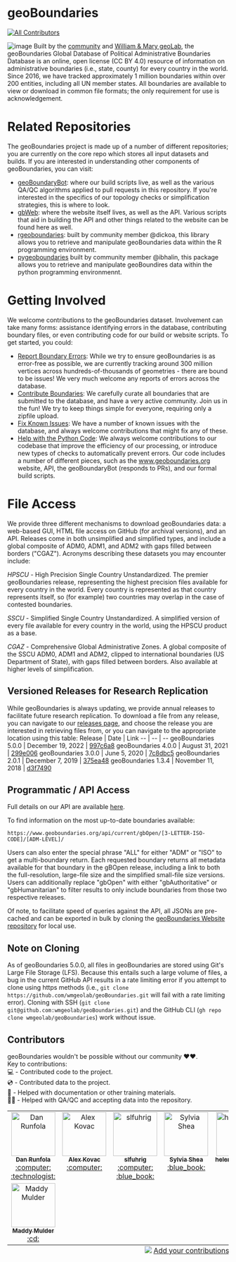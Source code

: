 # geoBoundaries
<!-- ALL-CONTRIBUTORS-BADGE:START - Do not remove or modify this section -->
[![All Contributors](https://img.shields.io/badge/all_contributors-8-orange.svg?style=flat-square)](#contributors-)
<!-- ALL-CONTRIBUTORS-BADGE:END -->
![image](https://user-images.githubusercontent.com/7882645/216724015-071055db-e635-418b-83a6-acbdde726c6c.png)
Built by the [community](https://github.com/wmgeolab/geoBoundaries/) and [William & Mary geoLab](https://geolab.wm.edu/), the geoBoundaries Global Database of Political Administrative Boundaries Database is an online, open license (CC BY 4.0) resource of information on administrative boundaries (i.e., state, county) for every country in the world. Since 2016, we have tracked approximately 1 million boundaries within over 200 entities, including all UN member states. All boundaries are available to view or download in common file formats; the only requirement for use is acknowledgement.

# Related Repositories
The geoBoundaries project is made up of a number of different repositories; you are currently on the core repo which stores all input datasets and builds.  If you are interested in understanding other components of geoBoundaries, you can visit:
- [geoBoundaryBot](https://github.com/wmgeolab/geoBoundaryBot): where our build scripts live, as well as the various QA/QC algorithms applied to pull requests in this repository.  If you're interested in the specifics of our topology checks or simplification strategies, this is where to look.
- [gbWeb](https://github.com/wmgeolab/gbWeb): where the website itself lives, as well as the API.  Various scripts that aid in building the API and other things related to the website can be found here as well.
- [rgeoboundaries](https://github.com/wmgeolab/rgeoboundaries): built by community member @dickoa, this library allows you to retrieve and manipulate geoBoundaries data within the R programming environment.
- [pygeoboundaries](https://github.com/ibhalin/pygeoboundaries) built by community member @ibhalin, this package allows you to retrieve and manipulate geoBoundires data within the python programming environmennt.

# Getting Involved
We welcome contributions to the geoBoundaries dataset.  Involvement can take many forms: assistance identifying errors in the database, contributing boundary files, or even contributing code for our build or website scripts.  To get started, you could:
- [Report Boundary Errors](https://github.com/wmgeolab/geoBoundaries/issues/new?assignees=&labels=&template=boundary-errata.md&title=%5BBOUNDARY+ERRATA%5D): While we try to ensure geoBoundaries is as error-free as possible, we are currently tracking around 300 million vertices across hundreds-of-thousands of geometries - there are bound to be issues!  We very much welcome any reports of errors across the database.
- [Contribute Boundaries](https://github.com/wmgeolab/geoBoundaries/blob/main/CONTRIBUTING.md): We carefully curate all boundaries that are submitted to the database, and have a very active community.  Join us in the fun!  We try to keep things simple for everyone, requiring only a zipfile upload. 
- [Fix Known Issues](https://github.com/wmgeolab/geoBoundaries/issues): We have a number of known issues with the database, and always welcome contributions that might fix any of these.  
- [Help with the Python Code](https://github.com/wmgeolab/geoBoundaryBot): We always welcome contributions to our codebase that improve the efficiency of our processing, or introduce new types of checks to automatically prevent errors.  Our code includes a number of different pieces, such as the www.geoboundaries.org website, API, the geoBoundaryBot (responds to PRs), and our formal build scripts.


# File Access

We provide three different mechanisms to download geoBoundaries data: a web-based GUI, HTML file access on GitHub (for archival versions), and an API. Releases come in both unsimplified and simplified types, and include a global composite of ADM0, ADM1, and ADM2 with gaps filled between borders ("CGAZ").  Acronyms describing these datasets you may encounter include:

_HPSCU_  - High Precision Single Country Unstandardized. The premier geoBoundaries release, representing the highest precision files available for every country in the world. Every country is represented as that country represents itself, so (for example) two countries may overlap in the case of contested boundaries.

_SSCU_  - Simplified Single Country Unstandardized. A simplified version of every file available for every country in the world, using the HPSCU product as a base. 

_CGAZ_  - Comprehensive Global Administrative Zones. A global composite of the SSCU ADM0, ADM1 and ADM2, clipped to international boundaries (US Department of State), with gaps filled between borders.  Also available at higher levels of simplification.

## Versioned Releases for Research Replication

While geoBoundaries is always updating, we provide annual releases to facilitate future research replication. To download a file from any release, you can navigate to our [releases page](https://github.com/wmgeolab/geoBoundaries/releases/), and choose the release you are interested in retrieving files from, or you can navigate to the appropriate location using this table:
Release | Date | Link
-- | -- | --
geoBoundaries 5.0.0 | December 19, 2022 | [997c6a8](https://github.com/wmgeolab/geoBoundaries/tree/b7dd6a55701c76a330500ad9d9240f2b9997c6a8)
geoBoundaries 4.0.0 | August 31, 2021 | [299e006](https://github.com/wmgeolab/geoBoundariesArchive_4_0_0/tree/299e00623ece6c03bcb9a751eda6094b1eac85a6)
geoBoundaries 3.0.0 | June 5, 2020 | [7c8dbc5](https://github.com/wmgeolab/geoBoundariesArchive_3_0_0/tree/7c8dbc599e312d9204e450aecfa66c204b8cf9b8)
geoBoundaries 2.0.1 | December 7, 2019 | [375ea48](https://github.com/wmgeolab/geoBoundariesArchive_2_0_1/commit/375ea48193eda78f74b964f1c898a04bd4cb465d)
geoBoundaries 1.3.4 | November 11, 2018 | [d3f7490](https://github.com/wmgeolab/geoBoundariesArchive_1_3_3/tree/d3f7490211be2971214f355055629b0c2dedeef6)


## Programmatic / API Access
Full details on our API are available [here](https://www.geoboundaries.org/api.html).  

To find information on the most up-to-date boundaries available:

```
https://www.geoboundaries.org/api/current/gbOpen/[3-LETTER-ISO-CODE]/[ADM-LEVEL]/
```

Users can also enter the special phrase "ALL" for either "ADM" or "ISO" to get a multi-boundary return. Each requested boundary returns all metadata available for that boundary in the gBOpen release, including a link to both the full-resolution, large-file size and the simplified small-file size versions. Users can additionally replace "gbOpen" with either "gbAuthoritative" or "gbHumanitarian" to filter results to only include boundaries from those two respective releases.

Of note, to facilitate speed of queries against the API, all JSONs are pre-cached and can be exported in bulk by cloning the [geoBoundaries Website repository](https://github.com/wmgeolab/gbWeb) for local use.

## Note on Cloning

As of geoBoundaries 5.0.0, all files in geoBoundaries are stored using Git's Large File Storage (LFS).  Because this entails such a large volume of files, a bug in the current GitHub API results in a rate limiting error if you attempt to clone using https methods (i.e., ``git clone https://github.com/wmgeolab/geoBoundaries.git`` will fail with a rate limiting error).  Cloning with SSH (``git clone git@github.com:wmgeolab/geoBoundaries.git``) and the GitHub CLI (``gh repo clone wmgeolab/geoBoundaries``) work without issue. 

## Contributors

geoBoundaries wouldn't be possible without our community ❤️❤️. \
Key to contributions: \
:computer: - Contributed code to the project.\
:cd: - Contributed data to the project.\
:blue_book: - Helped with documentation or other training materials.\
:technologist: - Helped with QA/QC and accepting data into the repository.

<!-- ALL-CONTRIBUTORS-LIST:START - Do not remove or modify this section -->
<!-- prettier-ignore-start -->
<!-- markdownlint-disable -->
<table>
  <tbody>
    <tr>
      <td align="center" valign="top" width="14.28%"><a href="https://geolab.wm.edu"><img src="https://avatars.githubusercontent.com/u/7882645?v=4?s=100" width="100px;" alt="Dan Runfola"/><br /><sub><b>Dan Runfola</b></sub></a><br /><a href="[:computer:](https://github.com/wmgeolab/geoBoundaries/ "Code")," title="Code">:computer:</a> <a href="[:technologist:](https://github.com/wmgeolab/geoBoundaries/ "Data")," title="Data">:technologist:</a></td>
      <td align="center" valign="top" width="14.28%"><a href="https://github.com/kovaca"><img src="https://avatars.githubusercontent.com/u/5686693?v=4?s=100" width="100px;" alt="Alex Kovac"/><br /><sub><b>Alex Kovac</b></sub></a><br /><a href="[:computer:](https://github.com/wmgeolab/geoBoundaries/ "Code")," title="Code">:computer:</a></td>
      <td align="center" valign="top" width="14.28%"><a href="https://github.com/slfuhrig"><img src="https://avatars.githubusercontent.com/u/49990394?v=4?s=100" width="100px;" alt="slfuhrig"/><br /><sub><b>slfuhrig</b></sub></a><br /><a href="[:computer:](https://github.com/wmgeolab/geoBoundaries/ "Code")," title="Code">:computer:</a> <a href="[:blue_book:](https://github.com/wmgeolab/geoBoundaries/ "Data")," title="Data">:blue_book:</a></td>
      <td align="center" valign="top" width="14.28%"><a href="https://github.com/sylviashea1"><img src="https://avatars.githubusercontent.com/u/55154868?v=4?s=100" width="100px;" alt="Sylvia Shea"/><br /><sub><b>Sylvia Shea</b></sub></a><br /><a href="[:blue_book:](https://github.com/wmgeolab/geoBoundaries/ "Data")," title="Data">:blue_book:</a></td>
      <td align="center" valign="top" width="14.28%"><a href="https://github.com/helenabuckman"><img src="https://avatars.githubusercontent.com/u/70856803?v=4?s=100" width="100px;" alt="helenabuckman"/><br /><sub><b>helenabuckman</b></sub></a><br /><a href="[:cd:](https://github.com/wmgeolab/geoBoundaries/ "Data")," title="Data">:cd:</a></td>
      <td align="center" valign="top" width="14.28%"><a href="https://github.com/larogersWM"><img src="https://avatars.githubusercontent.com/u/70722024?v=4?s=100" width="100px;" alt="Lindsey Rogers"/><br /><sub><b>Lindsey Rogers</b></sub></a><br /><a href="[:cd:](https://github.com/wmgeolab/geoBoundaries/ "Data")," title="Data">:cd:</a></td>
      <td align="center" valign="top" width="14.28%"><a href="https://github.com/kpupkiewicz"><img src="https://avatars.githubusercontent.com/u/70856698?v=4?s=100" width="100px;" alt="kpupkiewicz"/><br /><sub><b>kpupkiewicz</b></sub></a><br /><a href="[:cd:](https://github.com/wmgeolab/geoBoundaries/ "Data")," title="Data">:cd:</a></td>
    </tr>
    <tr>
      <td align="center" valign="top" width="14.28%"><a href="https://github.com/memulder"><img src="https://avatars.githubusercontent.com/u/67922294?v=4?s=100" width="100px;" alt="Maddy Mulder"/><br /><sub><b>Maddy Mulder</b></sub></a><br /><a href="[:cd:](https://github.com/wmgeolab/geoBoundaries/ "Data")," title="Data">:cd:</a></td>
    </tr>
  </tbody>
  <tfoot>
    <tr>
      <td align="center" size="13px" colspan="7">
        <img src="https://raw.githubusercontent.com/all-contributors/all-contributors-cli/1b8533af435da9854653492b1327a23a4dbd0a10/assets/logo-small.svg">
          <a href="https://all-contributors.js.org/docs/en/bot/usage">Add your contributions</a>
        </img>
      </td>
    </tr>
  </tfoot>
</table>

<!-- markdownlint-restore -->
<!-- prettier-ignore-end -->

<!-- ALL-CONTRIBUTORS-LIST:END -->

<!-- ALL-CONTRIBUTORS-LIST:START - Do not remove or modify this section -->
<!-- prettier-ignore-start -->
<!-- markdownlint-disable -->

<!-- markdownlint-restore -->
<!-- prettier-ignore-end -->

<!-- ALL-CONTRIBUTORS-LIST:END -->
